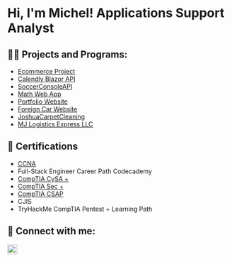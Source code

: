 
<h1>Hi, I'm Michel! Applications Support Analyst </h1>

<h2>👨‍💻 Projects and Programs:</h2>

- [Ecommerce Project](https://ecommerce-app-5a7a6.web.app/)
- [Calendly Blazor API](https://github.com/MichelJurado/CalendlyBlazorAPI)
- [SoccerConsoleAPI](https://github.com/MichelJurado/SoccerConsoleAPI)
- [Math Web App](https://github.com/MichelJurado/MathWebApp)
- [Portfolio Website](https://michelportfolio-16fe2.web.app/index.html)
- [Foreign Car Website](https://micheljurado.github.io/ForeignCarWebsite/)
- [JoshuaCarpetCleaning](https://joshuacarpetcleaning-76241.web.app/)
- [MJ Logistics Express LLC](https://micheljurado.github.io/MJ-LOGISTICS/index.html)


<h2>📄 Certifications</h2>

- [CCNA](https://www.credly.com/badges/1eba1a01-db88-4a8e-892e-995eec6ca585?source=linked_in_profile)
- Full-Stack Engineer Career Path Codecademy
- [CompTIA CySA +](https://www.credly.com/badges/e8c7b41b-e7f3-424d-9e04-e0ad57d18d3e?source=linked_in_profile)
- [CompTIA Sec +](https://www.credly.com/badges/1867a5c6-3593-4b6b-9a64-8c4a395b3599/linked_in_profile)
- [CompTIA CSAP](https://www.credly.com/badges/cc48393d-532f-4e80-b55f-ebace015b655?source=linked_in_profile)
- CJIS
- TryHackMe CompTIA Pentest + Learning Path

<h2> 🤳 Connect with me:</h2>


[<img align="left" alt="MichelJurado | LinkedIn" width="22px" src="https://cdn.jsdelivr.net/npm/simple-icons@v3/icons/linkedin.svg" />][linkedin]



[linkedin]: https://www.linkedin.com/in/micheljurado/



